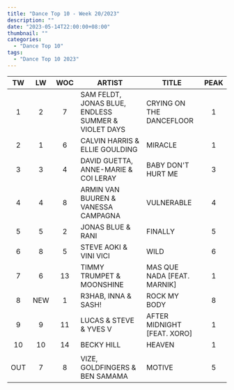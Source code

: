 ```yaml
---
title: "Dance Top 10 - Week 20/2023"
description: ""
date: "2023-05-14T22:00:00+08:00"
thumbnail: ""
categories:
  - "Dance Top 10"
tags:
  - "Dance Top 10 2023"
---
```

<!--more-->
|TW|LW|WOC|ARTIST|TITLE|PEAK|
|:----:|:----:|:----:|----|----|:----:|
|1|2|7|SAM FELDT, JONAS BLUE, ENDLESS SUMMER & VIOLET DAYS|CRYING ON THE DANCEFLOOR|1|
|2|1|6|CALVIN HARRIS & ELLIE GOULDING|MIRACLE|1|
|3|3|4|DAVID GUETTA, ANNE-MARIE & COI LERAY|BABY DON'T HURT ME|3|
|4|4|8|ARMIN VAN BUUREN & VANESSA CAMPAGNA|VULNERABLE|4|
|5|5|2|JONAS BLUE & RANI|FINALLY|5|
|6|8|5|STEVE AOKI & VINI VICI|WILD|6|
|7|6|13|TIMMY TRUMPET & MOONSHINE|MAS QUE NADA [FEAT. MARNIK]|1|
|8|NEW|1|R3HAB, INNA & SASH!|ROCK MY BODY|8|
|9|9|11|LUCAS & STEVE & YVES V|AFTER MIDNIGHT [FEAT. XORO]|1|
|10|10|14|BECKY HILL|HEAVEN|1|
| | | | | | |
|OUT|7|8|VIZE, GOLDFINGERS & BEN SAMAMA|MOTIVE|5|